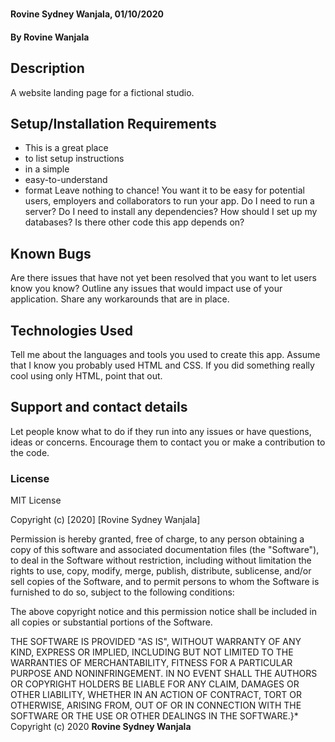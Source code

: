 #
#### Rovine Sydney Wanjala, 01/10/2020
#### By Rovine Wanjala
## Description
A website landing page for a fictional studio.
## Setup/Installation Requirements
* This is a great place
* to list setup instructions
* in a simple
* easy-to-understand
* format
Leave nothing to chance! You want it to be easy for potential users, employers and collaborators to run your app. Do I need to run a server? Do I need to install any dependencies? How should I set up my databases? Is there other code this app depends on?
## Known Bugs
Are there issues that have not yet been resolved that you want to let users know you know? Outline any issues that would impact use of your application. Share any workarounds that are in place. 
## Technologies Used
Tell me about the languages and tools you used to create this app. Assume that I know you probably used HTML and CSS. If you did something really cool using only HTML, point that out.
## Support and contact details
Let people know what to do if they run into any issues or have questions, ideas or concerns.  Encourage them to contact you or make a contribution to the code.
### License
MIT License

Copyright (c) [2020] [Rovine Sydney Wanjala]

Permission is hereby granted, free of charge, to any person obtaining a copy
of this software and associated documentation files (the "Software"), to deal
in the Software without restriction, including without limitation the rights
to use, copy, modify, merge, publish, distribute, sublicense, and/or sell
copies of the Software, and to permit persons to whom the Software is
furnished to do so, subject to the following conditions:

The above copyright notice and this permission notice shall be included in all
copies or substantial portions of the Software.

THE SOFTWARE IS PROVIDED "AS IS", WITHOUT WARRANTY OF ANY KIND, EXPRESS OR
IMPLIED, INCLUDING BUT NOT LIMITED TO THE WARRANTIES OF MERCHANTABILITY,
FITNESS FOR A PARTICULAR PURPOSE AND NONINFRINGEMENT. IN NO EVENT SHALL THE
AUTHORS OR COPYRIGHT HOLDERS BE LIABLE FOR ANY CLAIM, DAMAGES OR OTHER
LIABILITY, WHETHER IN AN ACTION OF CONTRACT, TORT OR OTHERWISE, ARISING FROM,
OUT OF OR IN CONNECTION WITH THE SOFTWARE OR THE USE OR OTHER DEALINGS IN THE
SOFTWARE.}*
Copyright (c) 2020 **Rovine Sydney Wanjala**
